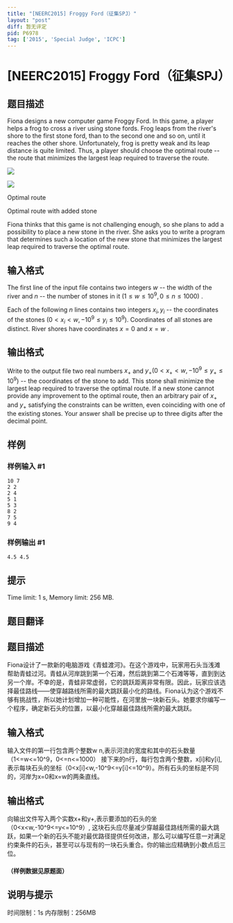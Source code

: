 ```yaml
---
title: "[NEERC2015] Froggy Ford（征集SPJ）"
layout: "post"
diff: 暂无评定
pid: P6978
tag: ['2015', 'Special Judge', 'ICPC']
---
```

# [NEERC2015] Froggy Ford（征集SPJ）
## 题目描述



Fiona designs a new computer game Froggy Ford. In this game, a player helps a frog to cross a river using stone fords. Frog leaps from the river's shore to the first stone ford, than to the second one and so on, until it reaches the other shore. Unfortunately, frog is pretty weak and its leap distance is quite limited. Thus, a player should choose the optimal route -- the route that minimizes the largest leap required to traverse the route.

![](https://onlinejudgeimages.s3-ap-northeast-1.amazonaws.com/problem/11740/1.png)

![](https://onlinejudgeimages.s3-ap-northeast-1.amazonaws.com/problem/11740/2.png)

Optimal route

Optimal route with added stone

Fiona thinks that this game is not challenging enough, so she plans to add a possibility to place a new stone in the river. She asks you to write a program that determines such a location of the new stone that minimizes the largest leap required to traverse the optimal route.


## 输入格式



The first line of the input file contains two integers $w$ -- the width of the river and $n$ -- the number of stones in it $(1 \le w \le 10^{9}, 0 \le n \le 1000)$ .

Each of the following $n$ lines contains two integers $x_{i}, y_{i}$ -- the coordinates of the stones $(0 < x_{i} < w , −10^{9} \le y_i \le 10^{9}).$ Coordinates of all stones are distinct. River shores have coordinates $x = 0$ and $x = w$ .


## 输出格式



Write to the output file two real numbers $x_{+}$ and $y_{+} (0 < x_{+} < w , −10^{9} \le y_{+} \le 10^{9})$ -- the coordinates of the stone to add. This stone shall minimize the largest leap required to traverse the optimal route. If a new stone cannot provide any improvement to the optimal route, then an arbitrary pair of $x_{+}$ and $y_{+}$ satisfying the constraints can be written, even coinciding with one of the existing stones. Your answer shall be precise up to three digits after the decimal point.


## 样例

### 样例输入 #1
```
10 7
2 2
2 4
5 1
5 3
8 2
7 5
9 4

```
### 样例输出 #1
```
4.5 4.5

```
## 提示

Time limit: 1 s, Memory limit: 256 MB. 


## 题目翻译

## **题目描述**
Fiona设计了一款新的电脑游戏《青蛙渡河》。在这个游戏中，玩家用石头当浅滩帮助青蛙过河。青蛙从河岸跳到第一个石滩，然后跳到第二个石滩等等，直到到达另一个岸。不幸的是，青蛙非常虚弱，它的跳跃距离非常有限。因此，玩家应该选择最佳路线——使穿越路线所需的最大跳跃最小化的路线。Fiona认为这个游戏不够有挑战性，所以她计划增加一种可能性，在河里放一块新石头。她要求你编写一个程序，确定新石头的位置，以最小化穿越最佳路线所需的最大跳跃。
## **输入格式**
输入文件的第一行包含两个整数w n,表示河流的宽度和其中的石头数量（1<=w<=10^9，0<=n<=1000）
接下来的n行，每行包含两个整数，x[i]和y[i],表示每块石头的坐标（0<x[i]<w,-10^9<=y[i]<=10^9）。所有石头的坐标是不同的，河岸为x=0和x=w的两条直线。
## **输出格式**
向输出文件写入两个实数x+和y+,表示要添加的石头的坐（0<x<w,-10^9<=y<=10^9）, 这块石头应尽量减少穿越最佳路线所需的最大跳跃，如果一个新的石头不能对最优路径提供任何改进，那么可以编写任意一对满足约束条件的石头，甚至可以与现有的一块石头重合。你的输出应精确到小数点后三位。
#### （样例数据见原题面）
## **说明与提示**
时间限制：1s  内存限制：256MB
